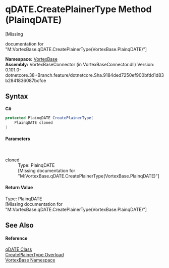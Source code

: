 # qDATE.CreatePlainerType Method (PlainqDATE)
 

\[Missing <summary> documentation for "M:VortexBase.qDATE.CreatePlainerType(VortexBase.PlainqDATE)"\]

**Namespace:**&nbsp;<a href="N_VortexBase.md">VortexBase</a><br />**Assembly:**&nbsp;VortexBaseConnector (in VortexBaseConnector.dll) Version: 0.101.0-dotnetcore.38+Branch.feature/dotnetcore.Sha.9184ded7250ef900bfdd1d83b2841836087bcfce

## Syntax

**C#**<br />
``` C#
protected PlainqDATE CreatePlainerType(
	PlainqDATE cloned
)
```


#### Parameters
&nbsp;<dl><dt>cloned</dt><dd>Type: PlainqDATE<br />\[Missing <param name="cloned"/> documentation for "M:VortexBase.qDATE.CreatePlainerType(VortexBase.PlainqDATE)"\]</dd></dl>

#### Return Value
Type: PlainqDATE<br />\[Missing <returns> documentation for "M:VortexBase.qDATE.CreatePlainerType(VortexBase.PlainqDATE)"\]

## See Also


#### Reference
<a href="T_VortexBase_qDATE.md">qDATE Class</a><br /><a href="Overload_VortexBase_qDATE_CreatePlainerType.md">CreatePlainerType Overload</a><br /><a href="N_VortexBase.md">VortexBase Namespace</a><br />
